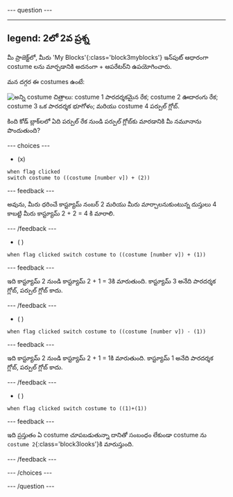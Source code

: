 
--- question ---

---
legend: 2లో 2వ ప్రశ్న
---

మీ ప్రాజెక్ట్‌లో, మీరు 'My Blocks'{:class='block3myblocks'} ఇన్‌పుట్ ఆధారంగా costume లను మార్చడానికి అదనంగా + ఆపరేటర్‌ని ఉపయోగించారు.

మన దగ్గర ఈ costumes ఉంటే:

![అన్ని costume చిత్రాలు: costume 1 పారదర్శకమైన రేక; costume 2 ఊదారంగు రేక; costume 3 ఒక పారదర్శక భూగోళం; మరియు costume 4 పర్పుల్ గ్లోబ్.](images/costumes_quiz.png)

కింది కోడ్ బ్లాక్‌లలో ఏది పర్పుల్ రేక నుండి పర్పుల్ గ్లోబ్‌కు మారడానికి మీ నమూనాను పొందుతుంది?

--- choices ---

- (x)

 ```blocks3
 when flag clicked
 switch costume to ((costume [number v]) + (2))
 ```

  --- feedback ---

అవును, మీరు ధరించే కాస్ట్యూమ్ నంబర్ 2 మరియు మీరు మార్చాలనుకుంటున్న దుస్తులు 4 కాబట్టి మీరు కాస్ట్యూమ్ 2 + 2 = 4 కి మారాలి.

  --- /feedback ---

- ( )
 ```blocks3
 when flag clicked switch costume to ((costume [number v]) + (1))
 ```
  --- feedback ---

ఇది కాస్ట్యూమ్ 2 నుండి కాస్ట్యూమ్ 2 + 1 = 3కి మారుతుంది. కాస్ట్యూమ్ 3 అనేది పారదర్శక గ్లోబ్, పర్పుల్ గ్లోబ్ కాదు.

  --- /feedback ---

- ( )
 ```blocks3
 when flag clicked switch costume to ((costume [number v]) - (1))
 ```
  --- feedback ---

ఇది కాస్ట్యూమ్ 2 నుండి కాస్ట్యూమ్ 2 + 1 = 1కి మారుతుంది. కాస్ట్యూమ్ 1 అనేది పారదర్శక గ్లోబ్, పర్పుల్ గ్లోబ్ కాదు.

  --- /feedback ---

- ( )
 ```blocks3
 when flag clicked switch costume to ((1)+(1))
 ```
  --- feedback ---

ఇది ప్రస్తుతం ఏ costume చూపబడుతున్నా దానితో సంబంధం లేకుండా costume ను `costume 2`{:class='block3looks'}కి మారుస్తుంది.

  --- /feedback ---

--- /choices ---

--- /question ---
